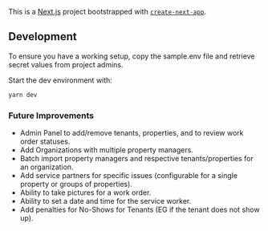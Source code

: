 This is a [Next.js](https://nextjs.org/) project bootstrapped with [`create-next-app`](https://github.com/vercel/next.js/tree/canary/packages/create-next-app).

## Development

To ensure you have a working setup, copy the sample.env file and retrieve secret values from project admins. 

Start the dev environment with:
```bash
yarn dev
```

### Future Improvements
- Admin Panel to add/remove tenants, properties, and to review work order statuses.
- Add Organizations with multiple property managers.
- Batch import property managers and respective tenants/properties for an organization.
- Add service partners for specific issues (configurable for a single property or groups of properties).
- Ability to take pictures for a work order.
- Ability to set a date and time for the service worker.
- Add penalties for No-Shows for Tenants (EG if the tenant does not show up).